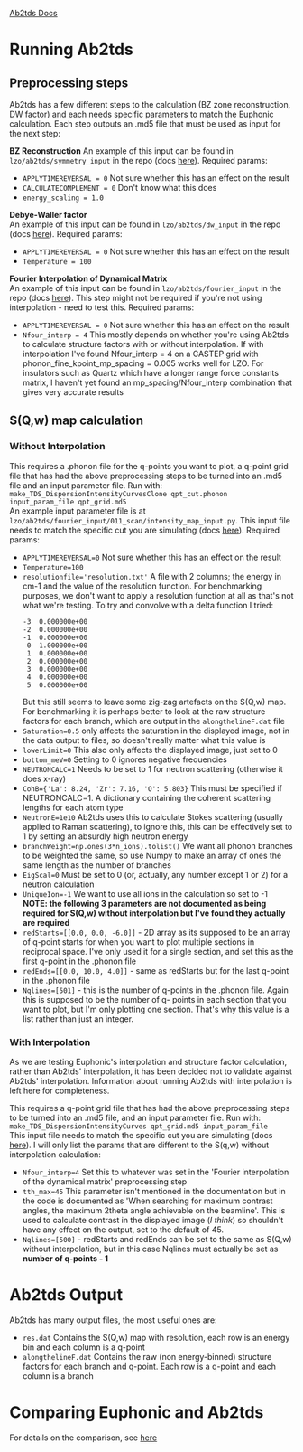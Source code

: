 [Ab2tds Docs](http://ftp.esrf.fr/scisoft/AB2TDS/)  

# Running Ab2tds
## Preprocessing steps
Ab2tds has a few different steps to the calculation (BZ zone reconstruction, DW factor) and each needs specific parameters to match the Euphonic calculation. Each step outputs an .md5 file that must be used as input for the next step:

**BZ Reconstruction**
An example of this input can be found in `lzo/ab2tds/symmetry_input` in the repo (docs [here](http://ftp.esrf.fr/scisoft/AB2TDS/zone_reconstruction.html)). Required params:
* `APPLYTIMEREVERSAL = 0` Not sure whether this has an effect on the result
* `CALCULATECOMPLEMENT = 0` Don't know what this does
* `energy_scaling = 1.0`

**Debye-Waller factor**  
An example of this input can be found in `lzo/ab2tds/dw_input` in the repo (docs [here](http://ftp.esrf.fr/scisoft/AB2TDS/debye_waller.html)). Required params:
* `APPLYTIMEREVERSAL = 0` Not sure whether this has an effect on the result
* `Temperature = 100`

**Fourier Interpolation of Dynamical Matrix**  
An example of this input can be found in `lzo/ab2tds/fourier_input` in the repo (docs [here](http://ftp.esrf.fr/scisoft/AB2TDS/dynamicalFT.html)). This step might not be required if you're not using interpolation - need to test this. Required params:
* `APPLYTIMEREVERSAL = 0` Not sure whether this has an effect on the result
* `Nfour_interp = 4` This mostly depends on whether you're using Ab2tds to calculate structure factors with or without interpolation. If with interpolation I've found Nfour_interp = 4 on a CASTEP grid with phonon_fine_kpoint_mp_spacing = 0.005 works well for LZO. For insulators such as Quartz which have a longer range force constants matrix, I haven't yet found an mp_spacing/Nfour_interp combination that gives very accurate results

## S(Q,w) map calculation
### Without Interpolation  
This requires a .phonon file for the q-points you want to plot, a q-point grid file that has had the above preprocessing steps to be turned into an .md5 file and an input parameter file. Run with:  
`make_TDS_DispersionIntensityCurvesClone qpt_cut.phonon input_param_file qpt_grid.md5`   
An example input parameter file is at `lzo/ab2tds/fourier_input/011_scan/intensity_map_input.py`. This input file needs to match the specific cut you are simulating (docs [here](http://ftp.esrf.fr/scisoft/AB2TDS/DispersionIntensityCurvesClone.html)). Required params:
* `APPLYTIMEREVERSAL=0` Not sure whether this has an effect on the result
* `Temperature=100`
* `resolutionfile='resolution.txt'` A file with 2 columns; the energy in cm-1 and the value of the resolution function. 
  For benchmarking purposes, we don't want to apply a resolution function at all as that's not what we're testing. To try 
  and convolve with a delta function I tried:  
  ```-4  0.000000e+00
  -3  0.000000e+00
  -2  0.000000e+00
  -1  0.000000e+00
   0  1.000000e+00
   1  0.000000e+00
   2  0.000000e+00
   3  0.000000e+00
   4  0.000000e+00
   5  0.000000e+00
  ```
  But this still seems to leave some zig-zag artefacts on the S(Q,w) map. For benchmarking it is perhaps better to look at 
  the raw structure factors for each branch, which are output in the `alongthelineF.dat` file
* `Saturation=0.5` only affects the saturation in the displayed image, not in the data output to files, so doesn't really 
  matter what this value is
* `lowerLimit=0` This also only affects the displayed image, just set to 0
* `bottom_meV=0` Setting to 0 ignores negative frequencies
* `NEUTRONCALC=1` Needs to be set to 1 for neutron scattering (otherwise it does x-ray)
* `CohB={'La': 8.24, 'Zr': 7.16, 'O': 5.803}` This must be specified if NEUTRONCALC=1. A dictionary containing the coherent scattering lengths for each atom type
* `NeutronE=1e10` Ab2tds uses this to calculate Stokes scattering (usually applied to Raman scattering), to ignore this, this can be effectively set to 1 by setting an absurdly high neutron energy
* `branchWeight=np.ones(3*n_ions).tolist()` We want all phonon branches to be weighted the same, so use Numpy to make an 
  array of ones the same length as the number of branches
* `EigScal=0` Must be set to 0 (or, actually, any number except 1 or 2) for a neutron calculation
* `UniqueIon=-1` We want to use all ions in the calculation so set to -1  
**NOTE: the following 3 parameters are not documented as being required for S(Q,w) without interpolation but I've found they actually are required**
* `redStarts=[[0.0, 0.0, -6.0]]` - 2D array as its supposed to be an array of q-point starts for when you want to plot 
  multiple sections in reciprocal space. I've only used it for a single section, and set this as the first q-point in the 
  .phonon file
* `redEnds=[[0.0, 10.0, 4.0]]` - same as redStarts but for the last q-point in the .phonon file
* `Nqlines=[501]` - this is the number of q-points in the .phonon file. Again this is supposed to be the number of q- 
  points in each section that you want to plot, but I'm only plotting one section. That's why this value is a list rather 
  than just an integer.  

### With Interpolation
As we are testing Euphonic's interpolation and structure factor calculation,
rather than Ab2tds' interpolation, it has been decided not to validate against
Ab2tds' interpolation. Information about running Ab2tds with interpolation is
left here for completeness.

This requires a q-point grid file that has had the above preprocessing steps to be turned into an .md5 file, and an input parameter file. Run with:  
`make_TDS_DispersionIntensityCurves qpt_grid.md5 input_param_file`   
This input file needs to match the specific cut you are simulating (docs [here](http://ftp.esrf.fr/scisoft/AB2TDS/DispersionIntensityCurves.html)). I will only list the params that are different to the S(q,w) without interpolation calculation:
* `Nfour_interp=4` Set this to whatever was set in the 'Fourier interpolation of the dynamical matrix' preprocessing step
* `tth_max=45` This parameter isn't mentioned in the documentation but in the code is documented as 'When searching for 
  maximum contrast angles, the maximum 2theta angle achievable on the beamline'. This is used to calculate contrast in the 
  displayed image (_I think_) so shouldn't have any effect on the output, set to the default of 45.
* `Nqlines=[500]` - redStarts and redEnds can be set to the same as S(Q,w) without interpolation, but in this case Nqlines must actually be set as **number of q-points - 1**

# Ab2tds Output
Ab2tds has many output files, the most useful ones are:
* `res.dat` Contains the S(Q,w) map with resolution, each row is an energy bin and each column is a q-point
* `alongthelineF.dat` Contains the raw (non energy-binned) structure factors for each branch and q-point. Each row is a q-point and each column is a branch

# Comparing Euphonic and Ab2tds

For details on the comparison, see
[here](https://github.com/pace-neutrons/euphonic-validation/blob/9a76831/shared/compare_data/validate_ab2tds.ipynb)